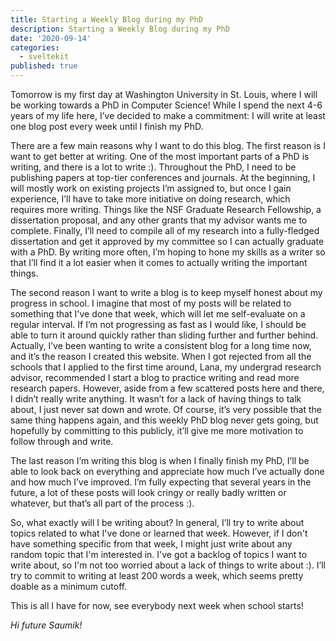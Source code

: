 ```yaml
---
title: Starting a Weekly Blog during my PhD
description: Starting a Weekly Blog during my PhD
date: '2020-09-14'
categories:
  - sveltekit
published: true
---
```


Tomorrow is my first day at Washington University in St. Louis, where I will be working towards a PhD in Computer Science! While I spend the next 4-6 years of my life here, I’ve decided to make a commitment: I will write at least one blog post every week until I finish my PhD.

There are a few main reasons why I want to do this blog. The first reason is I want to get better at writing. One of the most important parts of a PhD is writing, and there is a lot to write :). Throughout the PhD, I need to be publishing papers at top-tier conferences and journals. At the beginning, I will mostly work on existing projects I’m assigned to, but once I gain experience, I’ll have to take more initiative on doing research, which requires more writing. Things like the NSF Graduate Research Fellowship, a dissertation proposal, and any other grants that my advisor wants me to complete. Finally, I’ll need to compile all of my research into a fully-fledged dissertation and get it approved by my committee so I can actually graduate with a PhD. By writing more often, I’m hoping to hone my skills as a writer so that I’ll find it a lot easier when it comes to actually writing the important things.

The second reason I want to write a blog is to keep myself honest about my progress in school. I imagine that most of my posts will be related to something that I've done that week, which will let me self-evaluate on a regular interval. If I’m not progressing as fast as I would like, I should be able to turn it around quickly rather than sliding further and further behind. Actually, I’ve been wanting to write a consistent blog for a long time now, and it’s the reason I created this website. When I got rejected from all the schools that I applied to the first time around, Lana, my undergrad research advisor, recommended I start a blog to practice writing and read more research papers. However, aside from a few scattered posts here and there, I didn’t really write anything. It wasn’t for a lack of having things to talk about, I just never sat down and wrote. Of course, it’s very possible that the same thing happens again, and this weekly PhD blog never gets going, but hopefully by committing to this publicly, it’ll give me more motivation to follow through and write.

The last reason I’m writing this blog is when I finally finish my PhD, I’ll be able to look back on everything and appreciate how much I’ve actually done and how much I’ve improved. I’m fully expecting that several years in the future, a lot of these posts will look cringy or really badly written or whatever, but that’s all part of the process :).

So, what exactly will I be writing about? In general, I’ll try to write about topics related to what I've done or learned that week. However, if I don't have something specific from that week, I might just write about any random topic that I'm interested in. I've got a backlog of topics I want to write about, so I'm not too worried about a lack of things to write about :). I’ll try to commit to writing at least 200 words a week, which seems pretty doable as a minimum cutoff.

This is all I have for now, see everybody next week when school starts!

<em>Hi future Saumik!</em>

